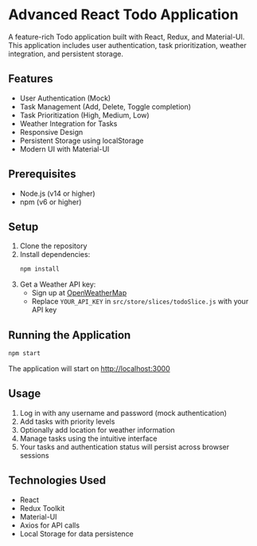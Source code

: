 # Advanced React Todo Application

A feature-rich Todo application built with React, Redux, and Material-UI. This application includes user authentication, task prioritization, weather integration, and persistent storage.

## Features

- User Authentication (Mock)
- Task Management (Add, Delete, Toggle completion)
- Task Prioritization (High, Medium, Low)
- Weather Integration for Tasks
- Responsive Design
- Persistent Storage using localStorage
- Modern UI with Material-UI

## Prerequisites

- Node.js (v14 or higher)
- npm (v6 or higher)

## Setup

1. Clone the repository
2. Install dependencies:
   ```bash
   npm install
   ```
3. Get a Weather API key:
   - Sign up at [OpenWeatherMap](https://openweathermap.org/api)
   - Replace `YOUR_API_KEY` in `src/store/slices/todoSlice.js` with your API key

## Running the Application

```bash
npm start
```

The application will start on [http://localhost:3000](http://localhost:3000)

## Usage

1. Log in with any username and password (mock authentication)
2. Add tasks with priority levels
3. Optionally add location for weather information
4. Manage tasks using the intuitive interface
5. Your tasks and authentication status will persist across browser sessions

## Technologies Used

- React
- Redux Toolkit
- Material-UI
- Axios for API calls
- Local Storage for data persistence
